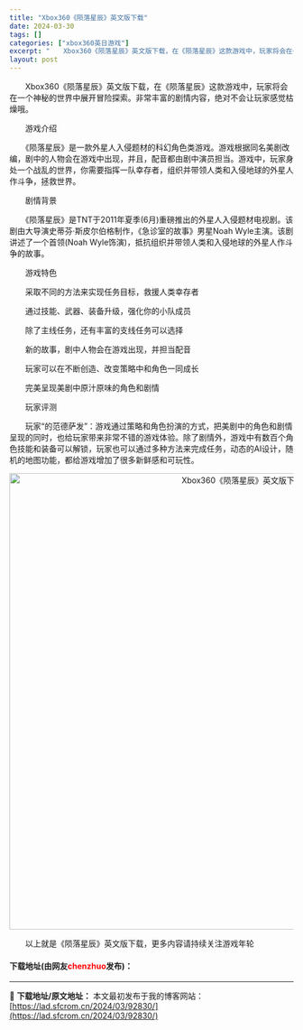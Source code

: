 ```yaml
---
title: "Xbox360《陨落星辰》英文版下载"
date: 2024-03-30
tags: []
categories: ["xbox360英日游戏"]
excerpt: "　　Xbox360《陨落星辰》英文版下载，在《陨落星辰》这款游戏中，玩家将会在一个神秘的世界中展开冒险探索。非常丰富的剧情内容，绝对不会让玩家感觉枯燥哦。 　　游戏介绍 　　《陨落星辰》是一款外星人入侵题材的科幻角色类游戏。游戏根据同名美剧改编，剧中的人物会在游戏中出现，并且，配音都由剧中演员担当。&hellip;"
layout: post
---
```


 <p>　　Xbox360《陨落星辰》英文版下载，在《陨落星辰》这款游戏中，玩家将会在一个神秘的世界中展开冒险探索。非常丰富的剧情内容，绝对不会让玩家感觉枯燥哦。</p> <p>　　游戏介绍</p> <p>　　《陨落星辰》是一款外星人入侵题材的科幻角色类游戏。游戏根据同名美剧改编，剧中的人物会在游戏中出现，并且，配音都由剧中演员担当。游戏中，玩家身处一个战乱的世界，你需要指挥一队幸存者，组织并带领人类和入侵地球的外星人作斗争，拯救世界。</p> <p>　　剧情背景</p> <p>　　《陨落星辰》是TNT于2011年夏季(6月)重磅推出的外星人入侵题材电视剧。该剧由大导演史蒂芬&middot;斯皮尔伯格制作，《急诊室的故事》男星Noah Wyle主演。该剧讲述了一个首领(Noah Wyle饰演)，抵抗组织并带领人类和入侵地球的外星人作斗争的故事。</p> <p>　　游戏特色</p> <p>　　采取不同的方法来实现任务目标，救援人类幸存者</p> <p>　　通过技能、武器、装备升级，强化你的小队成员</p> <p>　　除了主线任务，还有丰富的支线任务可以选择</p> <p>　　新的故事，剧中人物会在游戏出现，并担当配音</p> <p>　　玩家可以在不断创造、改变策略中和角色一同成长</p> <p>　　完美呈现美剧中原汁原味的角色和剧情</p> <p>　　玩家评测</p> <p>　　玩家&ldquo;的范德萨发&rdquo;：游戏通过策略和角色扮演的方式，把美剧中的角色和剧情呈现的同时，也给玩家带来非常不错的游戏体验。除了剧情外，游戏中有数百个角色技能和装备可以解锁，玩家也可以通过多种方法来完成任务，动态的AI设计，随机的地图功能，都给游戏增加了很多新鲜感和可玩性。</p> <p align="center"><img align="" border="0" src="https://lad.sfcrom.cn/wp-content/uploads/2024/03/20240330_6607d56594538.jpg" width="809" alt="Xbox360《陨落星辰》英文版下载" /></p> <p>　　以上就是《陨落星辰》英文版下载，更多内容请持续关注游戏年轮</p> <p><h4>下载地址(由网友<font color="red">chenzhuo</font>发布)：</h4></p> 

---
📖 **下载地址/原文地址：** 本文最初发布于我的博客网站：[https://lad.sfcrom.cn/2024/03/92830/](https://lad.sfcrom.cn/2024/03/92830/)
